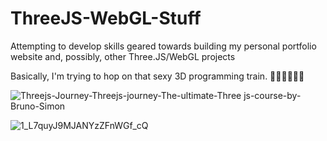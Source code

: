# ThreeJS-WebGL-Stuff
Attempting to develop skills geared towards building my personal portfolio website and, possibly, other Three.JS/WebGL projects

Basically, I'm trying to hop on that sexy 3D programming train. 🚂🚂🚄🚄🚅🚅


![Threejs-Journey-Threejs-journey-The-ultimate-Three js-course-by-Bruno-Simon](https://user-images.githubusercontent.com/66035537/201234058-bad9b87a-f4f2-4be2-a759-3aec39a2ca30.png)

![1_L7quyJ9MJANYzZFnWGf_cQ](https://user-images.githubusercontent.com/66035537/201234413-d11f96e4-298c-42a5-af9f-b8e5ece3de1b.png)
